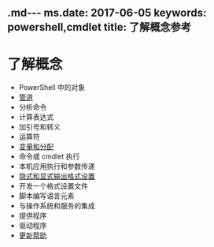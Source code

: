 .md--- ms.date:  2017-06-05 keywords:  powershell,cmdlet title:  了解概念参考
---

# <a name="understanding-concepts"></a>了解概念

*  PowerShell 中的对象  
*  [管道](./fundamental/understanding-the-windows-powershell-pipeline.md)
*  分析命令
*  计算表达式
*  加引号和转义
*  运算符
*  [变量和分配](./fundamental/using-variables-to-store-objects.md)
*  命令或 cmdlet 执行
*  本机应用执行和参数传递
*  [隐式和显式输出格式设置](./cookbooks/using-format-commands-to-change-output-view.md)
*  开发一个格式设置文件
*  脚本编写语言元素
*  与操作系统和服务的集成
*  提供程序
*  驱动程序
*  [更新帮助](/powershell/module/Microsoft.PowerShell.Core/Update-Help)

